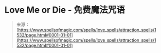 <!--yml

category: 未分类

date: 2024-06-12 18:34:37

-->

# Love Me or Die - 免费魔法咒语

> 来源：[https://www.spellsofmagic.com/spells/love_spells/attraction_spells/1532/page.html#0001-01-01](https://www.spellsofmagic.com/spells/love_spells/attraction_spells/1532/page.html#0001-01-01)
